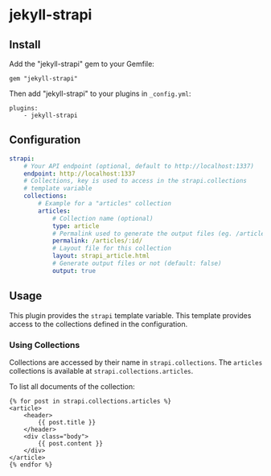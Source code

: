 # jekyll-strapi

## Install

Add the "jekyll-strapi" gem to your Gemfile:

```
gem "jekyll-strapi"
```

Then add "jekyll-strapi" to your plugins in `_config.yml`:

```
plugins:
    - jekyll-strapi
```

## Configuration

```yaml
strapi:
    # Your API endpoint (optional, default to http://localhost:1337)
    endpoint: http://localhost:1337
    # Collections, key is used to access in the strapi.collections
    # template variable
    collections:
        # Example for a "articles" collection
        articles:         
            # Collection name (optional)
            type: article
            # Permalink used to generate the output files (eg. /articles/:id).
            permalink: /articles/:id/
            # Layout file for this collection
            layout: strapi_article.html
            # Generate output files or not (default: false)
            output: true
```

## Usage

This plugin provides the `strapi` template variable. This template provides access to the collections defined in the configuration.

### Using Collections

Collections are accessed by their name in `strapi.collections`. The `articles` collections is available at `strapi.collections.articles`.

To list all documents of the collection:

```
{% for post in strapi.collections.articles %}
<article>
    <header>
        {{ post.title }}
    </header>
    <div class="body">
        {{ post.content }}
    </div>
</article>
{% endfor %}
```
